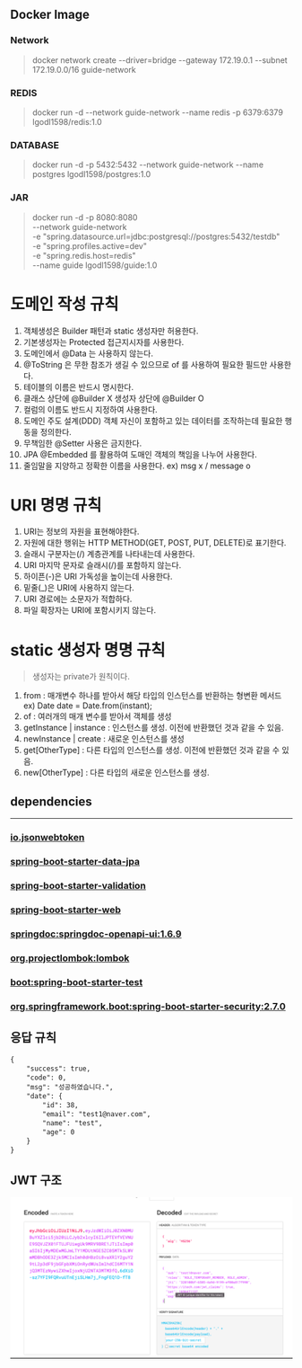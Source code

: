 


## Docker Image

### Network
> docker network create --driver=bridge --gateway 172.19.0.1 --subnet 172.19.0.0/16 guide-network
### REDIS
> docker run -d --network guide-network --name redis -p 6379:6379 lgodl1598/redis:1.0
### DATABASE
> docker run -d -p 5432:5432 --network guide-network --name postgres lgodl1598/postgres:1.0
### JAR
> docker run -d -p 8080:8080 \
--network guide-network \
-e "spring.datasource.url=jdbc:postgresql://postgres:5432/testdb" \
-e "spring.profiles.active=dev" \
-e "spring.redis.host=redis" \
--name guide lgodl1598/guide:1.0


# 도메인 작성 규칙

1. 객체생성은 Builder 패턴과 static 생성자만 허용한다.
2. 기본생성자는 Protected 접근지시자를 사용한다.
3. 도메인에서 @Data 는 사용하지 않는다.
4. @ToString 은 무한 참조가 생길 수 있으므로 of 를 사용하여 필요한 필드만 사용한다.
5. 테이블의 이름은 반드시 명시한다.
6. 클래스 상단에 @Builder X 생성자 상단에 @Builder O
7. 컬럼의 이름도 반드시 지정하여 사용한다.
8. 도메인 주도 설계(DDD) 객체 자신이 포함하고 있는 데이터를 조작하는데 필요한 행동을 정의한다.
9. 무책임한 @Setter 사용은 금지한다.
10. JPA @Embedded 를 활용하여 도매인 객체의 책임을 나누어 사용한다.
11. 줄임말을 지양하고 정확한 이름을 사용한다. ex) msg x / message o

# URI 명명 규칙

1. URI는 정보의 자원을 표현해야한다.
2. 자원에 대한 행위는 HTTP METHOD(GET, POST, PUT, DELETE)로 표기한다.
3. 슬래시 구분자는(/) 계층관계를 나타내는데 사용한다.
4. URI 마지막 문자로 슬래시(/)를 포함하지 않는다.
5. 하이픈(-)은 URI 가독성을 높이는데 사용한다.
6. 밑줄(_)은 URI에 사용하지 않는다.
7. URI 경로에는 소문자가 적합하다.
8. 파일 확장자는 URI에 포함시키지 않는다.


# static 생성자 명명 규칙
> 생성자는 private가 원칙이다.
1. from : 매개변수 하나를 받아서 해당 타입의 인스턴스를 반환하는 형변환 메서드 \
ex) Date date = Date.from(instant);
2. of : 여러개의 매개 변수를 받아서 객체를 생성
3. getInstance | instance : 인스턴스를 생성. 이전에 반환했던 것과 같을 수 있음.
4. newInstance | create : 새로운 인스턴스를 생성
5. get[OtherType] : 다른 타입의 인스턴스를 생성. 이전에 반환했던 것과 같을 수 있음.
6. new[OtherType] : 다른 타입의 새로운 인스턴스를 생성.
## dependencies
- -----
### [io.jsonwebtoken](https://jwt.io/)
### [spring-boot-starter-data-jpa](https://spring.io/guides/gs/accessing-data-jpa/)
### [spring-boot-starter-validation](https://spring.io/guides/gs/validating-form-input/)
### [spring-boot-starter-web](https://spring.io/guides/gs/spring-boot/)
### [springdoc:springdoc-openapi-ui:1.6.9](https://springdoc.org/)
### [org.projectlombok:lombok](https://projectlombok.org/)
### [boot:spring-boot-starter-test](https://memostack.tistory.com/197)
### [org.springframework.boot:spring-boot-starter-security:2.7.0](https://spring.io/guides/gs/securing-web/)


## 응답 규칙


```ecma script level 4
{
    "success": true,
    "code": 0,
    "msg": "성공하였습니다.",
    "date": {
        "id": 38,
        "email": "test1@naver.com",
        "name": "test",
        "age": 0
    }
}
```

## JWT 구조

![img.png](img.png)


